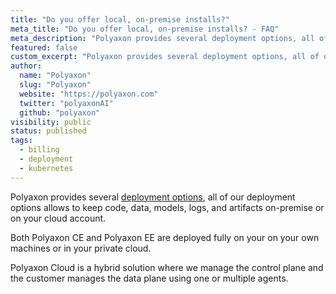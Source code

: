 ```yaml
---
title: "Do you offer local, on-premise installs?"
meta_title: "Do you offer local, on-premise installs? - FAQ"
meta_description: "Polyaxon provides several deployment options, all of our deployment options allows to keep code, data, models, logs, and artifacts on-premise or on your cloud account."
featured: false
custom_excerpt: "Polyaxon provides several deployment options, all of our deployment options allows to keep code, data, models, logs, and artifacts on-premise or on your cloud account."
author:
  name: "Polyaxon"
  slug: "Polyaxon"
  website: "https://polyaxon.com"
  twitter: "polyaxonAI"
  github: "polyaxon"
visibility: public
status: published
tags:
  - billing
  - deployment
  - kubernetes
---
```


Polyaxon provides several [deployment options](/docs/setup/deployment-strategies/), all of our deployment options allows to keep code, data, models, logs, and artifacts on-premise or on your cloud account.

Both Polyaxon CE and Polyaxon EE are deployed fully on your on your own machines or in your private cloud.

Polyaxon Cloud is a hybrid solution where we manage the control plane and the customer manages the data plane using one or multiple agents.
